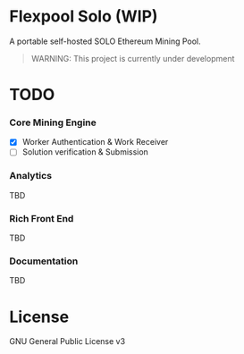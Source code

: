 # Flexpool Solo (WIP)
A portable self-hosted SOLO Ethereum Mining Pool.

> WARNING: This project is currently under development

# TODO

### Core Mining Engine
- [x] Worker Authentication & Work Receiver
- [ ] Solution verification & Submission

### Analytics
TBD

### Rich Front End
TBD

### Documentation
TBD

# License

GNU General Public License v3
